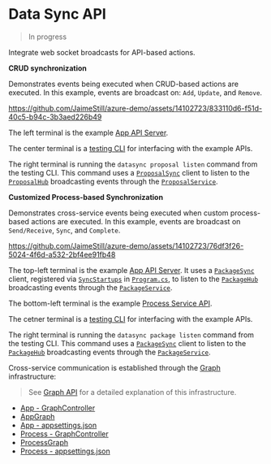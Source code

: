 # Data Sync API

> In progress

Integrate web socket broadcasts for API-based actions.

**CRUD synchronization**  

Demonstrates events being executed when CRUD-based actions are executed. In this example, events are broadcast on: `Add`, `Update`, and `Remove`.

https://github.com/JaimeStill/azure-demo/assets/14102723/833110d6-f51d-40c5-b94c-3b3aed226b49

The left terminal is the example [App API Server](./example/server/App/).

The center terminal is a [testing CLI](./example/client/cli/) for interfacing with the example APIs.

The right terminal is running the `datasync proposal listen` command from the testing CLI. This command uses a [`ProposalSync`](./example/Contracts/Proposal/ProposalSync.cs) client to listen to the [`ProposalHub`](./example/server/App/Hubs/ProposalHub.cs) broadcasting events through the [`ProposalService`](./example/server/App/Services/ProposalService.cs).

**Customized Process-based Synchronization**

Demonstrates cross-service events being executed when custom process-based actions are executed. In this example, events are broadcast on `Send/Receive`, `Sync`, and `Complete`.

https://github.com/JaimeStill/azure-demo/assets/14102723/76df3f26-5024-4f6d-a532-2bf4ee91fb48

The top-left terminal is the example [App API Server](./example/server/App/). It uses a [`PackageSync`](./example/Contracts/Process/PackageSync.cs) client, registered via [`SyncStartups`](./example/server/App/Sync/SyncStartups.cs) in [`Program.cs`](./example/server/App/Program.cs#L56), to listen to the [`PackageHub`](./example/server/Process/Hubs/PackageHub.cs) broadcasting events through the [`PackageService`](./example/server/Process/Services/PackageService.cs).

The bottom-left terminal is the example [Process Service API](./example/server/Process/).

The cetner terminal is a [testing CLI](./example/client/cli/) for interfacing with the example APIs.

The right terminal is running the `datasync package listen` command from the testing CLI. This command uses a [`PackageSync`](./example/Contracts/Process/PackageSync.cs) client to listen to the [`PackageHub`](./example/server/Process/Hubs/PackageHub.cs) broadcasting events through the [`PackageService`](./example/server/Process/Services/PackageService.cs).

Cross-service communication is established through the [Graph](./example/Common/Graph/) infrastructure:

> See [Graph API](https://github.com/JaimeStill/decentralized-staffing/blob/main/graph.md) for a detailed explanation of this infrastructure.

* [App - GraphController](./example/server/App/Controllers/GraphController.cs)
* [AppGraph](./example/Contracts/Graphs/AppGraph.cs)
* [App - appsettings.json](./example/server/App/appsettings.json)
* [Process - GraphController](./example/server/Process/Controllers/GraphController.cs)
* [ProcessGraph](./example/Contracts/Graphs/ProcessGraph.cs)
* [Process - appsettings.json](./example/server/Process/appsettings.json)